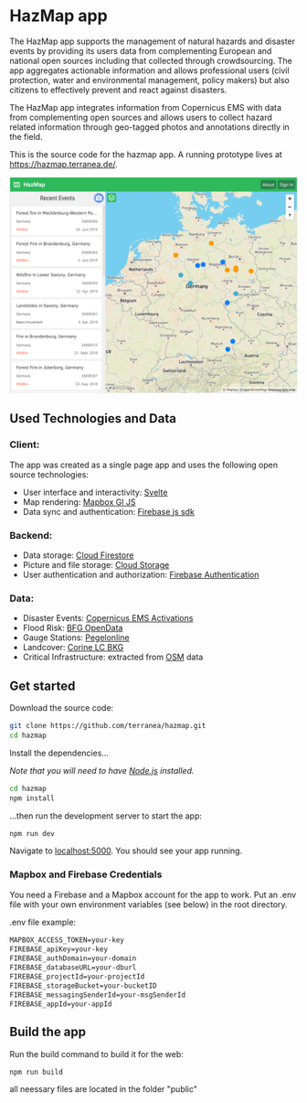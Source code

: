 # HazMap app

The HazMap app supports the management of natural hazards and disaster events by providing its users data from complementing European and national open sources including that collected through crowdsourcing. The app aggregates actionable information and allows professional users (civil protection, water and environmental management, policy makers) but also citizens to effectively prevent and react against disasters. 

The HazMap app integrates information from Copernicus EMS with data from complementing open sources and allows users to collect hazard related information through geo-tagged photos and annotations directly in the field.

This is the source code for the hazmap app. A running prototype lives at https://hazmap.terranea.de/.

![hazmap screenshot](hazmap.png)

## Used Technologies and Data

### Client:
The app was created as a single page app and uses the following open source technologies:  
* User interface and interactivity: [Svelte](https://svelte.dev/)
* Map rendering: [Mapbox Gl JS](https://docs.mapbox.com/mapbox-gl-js/api/)
* Data sync and authentication: [Firebase js sdk](https://github.com/firebase/firebase-js-sdk)

### Backend:
* Data storage: [Cloud Firestore](https://firebase.google.com/docs/firestore)
* Picture and file storage: [Cloud Storage](https://firebase.google.com/docs/storage)
* User authentication and authorization: [Firebase Authentication](https://firebase.google.com/docs/auth)

### Data:
* Disaster Events: [Copernicus EMS Activations](https://emergency.copernicus.eu/mapping/list-of-activations-rapid)
* Flood Risk: [BFG OpenData](https://geoportal.bafg.de/portal/Query/ShowCSWInfo.do?fileIdentifier=7cc44618-f44e-40e3-a8ac-4006cd42f2a4)
* Gauge Stations: [Pegelonline](https://pegelonline.wsv.de/gast/start)
* Landcover: [Corine LC BKG](https://gdz.bkg.bund.de/index.php/default/corine-land-cover-10-ha-clc10.html)
* Critical Infrastructure: extracted from [OSM](https://www.openstreetmap.org) data

## Get started

Download the source code:

```bash
git clone https://github.com/terranea/hazmap.git
cd hazmap
```

Install the dependencies...

*Note that you will need to have [Node.js](https://nodejs.org) installed.*

```bash
cd hazmap
npm install
```

...then run the development server to start the app:

```bash
npm run dev
```

Navigate to [localhost:5000](http://localhost:5000). You should see your app running.

### Mapbox and Firebase Credentials

You need a Firebase and a Mapbox account for the app to work. Put an .env file with your own environment variables (see below) in the root directory.

.env file example:
```
MAPBOX_ACCESS_TOKEN=your-key
FIREBASE_apiKey=your-key
FIREBASE_authDomain=your-domain
FIREBASE_databaseURL=your-dburl
FIREBASE_projectId=your-projectId
FIREBASE_storageBucket=your-bucketID
FIREBASE_messagingSenderId=your-msgSenderId
FIREBASE_appId=your-appId
```


## Build the app

Run the build command to build it for the web:

```bash
npm run build
```

all neessary files are located in the folder "public"
